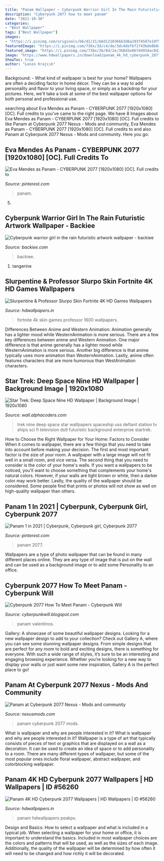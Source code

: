```yaml
---
title: "Panam Wallpaper ~ Cyberpunk Warrior Girl In The Rain Futuristic Artwork Wallpaper"
description: "Cyberpunk 2077 how to meet panam"
date: "2021-10-30"
categories:
- "Best Wallpaper"
tags: ["Best Wallpaper"]
images:
- "https://i.pinimg.com/originals/b6/d1/21/b6d1210366b3d6a293f4507e19f565f8.jpg"
featuredImage: "https://i.pinimg.com/736x/3d/c4/de/3dc4defbf1f43bde8b8455ec7154ee95.jpg"
featured_image: "https://i.pinimg.com/736x/3b/8d/2e/3b8d2e867d4934ac8d2e0bcd33a83506.jpg"
image: "https://www.hdwallpapers.in/download/panam_4k_hd_cyberpunk_2077-1366x768.jpg"
ShowToc: true
author: "Lonzo Krajcik"
---
```



Background: - What kind of wallpaper is best for your home?
Wallpapers are often a deciding factor in home décor. They can be a way to add personality and flavor to your living space, or simply as a backdrop for your pictures. Here, we'll take a look at some of the best wallpaper options for both personal and professional use.

	

		
searching about Eva Mendes as Panam - CYBERPUNK 2077 [1920x1080] [OC]. Full credits to you've came to the right page. We have 8 Images about Eva Mendes as Panam - CYBERPUNK 2077 [1920x1080] [OC]. Full credits to like Panam at Cyberpunk 2077 Nexus - Mods and community, Eva Mendes as Panam - CYBERPUNK 2077 [1920x1080] [OC]. Full credits to and also Panam at Cyberpunk 2077 Nexus - Mods and community. Here you go:
		
    
## Eva Mendes As Panam - CYBERPUNK 2077 [1920x1080] [OC]. Full Credits To

<img loading=lazy src="https://i.pinimg.com/736x/3b/8d/2e/3b8d2e867d4934ac8d2e0bcd33a83506.jpg" onerror="this.onerror=null;this.src='https://tse2.mm.bing.net/th?id=OIP.Uwms55N9SOD4pAgLo9nIbwHaEJ&amp;pid=15.1';" alt="Eva Mendes as Panam - CYBERPUNK 2077 [1920x1080] [OC]. Full credits to">

_Source: pinterest.com_

>panam. 

	

5.

    
## Cyberpunk Warrior Girl In The Rain Futuristic Artwork Wallpaper - Backiee

<img loading=lazy src="https://backiee.com/static/wpdb/wallpapers/3840x2160/268101.jpg" onerror="this.onerror=null;this.src='https://tse3.mm.bing.net/th?id=OIP.1tUn5O7tKGAzeqNsw9H_2wHaEK&amp;pid=15.1';" alt="Cyberpunk warrior girl in the rain futuristic artwork wallpaper - backiee">

_Source: backiee.com_

>backiee. 

	

1. tangerine 

    
## Slurpentine &amp; Professor Slurpo Skin Fortnite 4K HD Games Wallpapers

<img loading=lazy src="https://www.hdwallpapers.in/download/slurpentine__professor_slurpo_skin_fortnite_4k_hd_games-1600x900.jpg" onerror="this.onerror=null;this.src='https://tse3.mm.bing.net/th?id=OIP.1vSEdL7ppx8RRHcW_clvQQHaEK&amp;pid=15.1';" alt="Slurpentine &amp; Professor Slurpo Skin Fortnite 4K HD Games Wallpapers">

_Source: hdwallpapers.in_

>fortnite 4k skin games professor 1600 wallpapers. 

	

Differences Between Anime and Western Animation: Animation generally has a lighter mood while WesternAnimation is more serious.
There are a few key differences between anime and Western Animation. One major difference is that anime generally has a lighter mood while WesternAnimation is more serious. Another big difference is that anime typically uses more animation than WesternAnimation. Lastly, anime often features characters that are more humorous than WestAnimation characters.

    
## Star Trek: Deep Space Nine HD Wallpaper | Background Image | 1920x1080

<img loading=lazy src="https://images5.alphacoders.com/789/thumb-1920-789952.jpg" onerror="this.onerror=null;this.src='https://tse4.mm.bing.net/th?id=OIP.kGh2oTKYx53O0bslfNc8vgFNC7&amp;pid=15.1';" alt="Star Trek: Deep Space Nine HD Wallpaper | Background Image | 1920x1080">

_Source: wall.alphacoders.com_

>trek nine deep space star wallpapers spaceship uss defiant station tv ships sci fi television ds9 futuristic background enterprise startrek. 

	

How to Choose the Right Wallpaper for Your Home: Factors to Consider
When it comes to wallpaper, there are a few things that you need to take into account before making your decision. The first and most important factor is the size of your room. A wallpaper with a large image will not fit well in a small room, and vice versa. 
The second thing that you need to consider is the color of your home's walls. If you want a wallpapers to be noticed, you'll want to choose something that complements your home's natural colors. However, if your walls are light brown or white, then a darker color may work better. 
Lastly, the quality of the wallpaper should be considered. Some people find that prints or photos will not show as well on high-quality wallpaper than others.

    
## Panam 1 In 2021 | Cyberpunk, Cyberpunk Girl, Cyberpunk 2077

<img loading=lazy src="https://i.pinimg.com/736x/3d/c4/de/3dc4defbf1f43bde8b8455ec7154ee95.jpg" onerror="this.onerror=null;this.src='https://tse2.mm.bing.net/th?id=OIP.2jR5GuTGJawpbepKanZDUgHaHa&amp;pid=15.1';" alt="Panam 1 in 2021 | Cyberpunk, Cyberpunk girl, Cyberpunk 2077">

_Source: pinterest.com_

>panam 2077. 

	



Wallpapers are a type of photo wallpaper that can be found in many different places online. They are any type of image that is put on the wall and can be used as a background image or to add some Personality to an office.

    
## Cyberpunk 2077 How To Meet Panam - Cyberpunk Will

<img loading=lazy src="https://i.pinimg.com/originals/b6/d1/21/b6d1210366b3d6a293f4507e19f565f8.jpg" onerror="this.onerror=null;this.src='https://tse4.mm.bing.net/th?id=OIP.F-P9MvIFyBbPajnHA0qOIgHaEK&amp;pid=15.1';" alt="Cyberpunk 2077 How To Meet Panam - Cyberpunk Will">

_Source: cyberpunkwill.blogspot.com_

>panam valentinos. 

	

Gallery: A showcase of some beautiful wallpaper designs.
Looking for a new wallpaper design to add to your collection? Check out Gallery A, where you can see some stunning wallpaper designs. From simple designs that are perfect for any room to bold and exciting designs, there is something for everyone. With such a wide range of styles, it’s sure to be an interesting and engaging browsing experience. Whether you’re looking for a new way to display your walls or just want some new inspiration, Gallery A is the perfect place to go!





	
	
    
## Panam At Cyberpunk 2077 Nexus - Mods And Community

<img loading=lazy src="https://staticdelivery.nexusmods.com/images/3333/32487855-1608137704.png" onerror="this.onerror=null;this.src='https://tse3.mm.bing.net/th?id=OIP.besyndeyfJoCKViHwSyV5gHaEK&amp;pid=15.1';" alt="Panam at Cyberpunk 2077 Nexus - Mods and community">

_Source: nexusmods.com_

>panam cyberpunk 2077 mods. 

	

What is wallpaper and why are people interested in it?
What is wallpaper and why are people interested in it?
Wallpaper is a type of art that typically consists of pieces of text or graphics that are displayed on a wall as a decoration. It can be used to create an idea of space or to add personality to a room. There are many different types of wallpaper, but some of the most popular ones include floral wallpaper, abstract wallpaper, and colorblocking wallpaper.

    
## Panam 4K HD Cyberpunk 2077 Wallpapers | HD Wallpapers | ID #56260

<img loading=lazy src="https://www.hdwallpapers.in/download/panam_4k_hd_cyberpunk_2077-1366x768.jpg" onerror="this.onerror=null;this.src='https://tse3.mm.bing.net/th?id=OIP.Qzso8FohGeSSq1G1W2ICtwHaEK&amp;pid=15.1';" alt="Panam 4K HD Cyberpunk 2077 Wallpapers | HD Wallpapers | ID #56260">

_Source: hdwallpapers.in_

>panam hdwallpapers peakpx. 

	

Design and Basics: How to select a wallpaper and what is included in a typical job.
When selecting a wallpaper for your home or office, it is important to understand the basics. Included in most wallpaper choices are the colors and patterns that will be used, as well as the sizes of each image. Additionally, the quality of the wallpaper will be determined by how often it will need to be changed and how richly it will be decorated.

